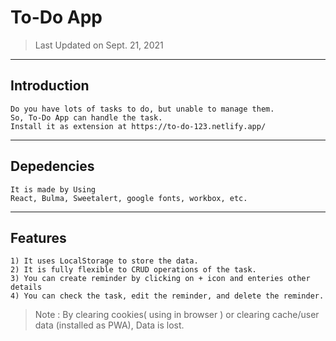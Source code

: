 # To-Do App

> Last Updated on Sept. 21, 2021
---
## Introduction
    Do you have lots of tasks to do, but unable to manage them.
    So, To-Do App can handle the task.
    Install it as extension at https://to-do-123.netlify.app/
---
## Depedencies 
    It is made by Using 
    React, Bulma, Sweetalert, google fonts, workbox, etc.
---
## Features
    1) It uses LocalStorage to store the data.
    2) It is fully flexible to CRUD operations of the task.
    3) You can create reminder by clicking on + icon and enteries other details
    4) You can check the task, edit the reminder, and delete the reminder.

> Note : By clearing cookies( using in browser ) or clearing cache/user data (installed as PWA),
> Data is lost.
